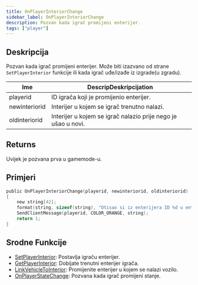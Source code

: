 ```yaml
---
title: OnPlayerInteriorChange
sidebar_label: OnPlayerInteriorChange
description: Pozvan kada igrač promijeni enterijer.
tags: ["player"]
---
```


## Deskripcija

Pozvan kada igrač promijeni enterijer. Može biti izazvano od strane `SetPlayerInterior` funkcije ili kada igrač uđe/izađe iz izgrade(u zgradu).

| Ime           | DescripDeskripcijation                                        |
| ------------- | ------------------------------------------------------------- |
| playerid      | ID igrača koji je promijenio enterijer.                       |
| newinteriorid | Interijer u kojem se igrač trenutno nalazi.                   |
| oldinteriorid | Interijer u kojem se igrač nalazio prije nego je ušao u novi. |

## Returns

Uvijek je pozvana prva u gamemode-u.

## Primjeri

```c
public OnPlayerInteriorChange(playerid, newinteriorid, oldinteriorid)
{
    new string[42];
    format(string, sizeof(string), "Otisao si iz enterijera ID %d u enterijer ID %d!", oldinteriorid, newinteriorid);
    SendClientMessage(playerid, COLOR_ORANGE, string);
    return 1;
}
```

## Srodne Funkcije

- [SetPlayerInterior](../functions/SetPlayerInterior.md): Postavlja igraču enterijer.
- [GetPlayerInterior](../functions/GetPlayerInterior.md): Dobijate trenutni enterijer igrača.
- [LinkVehicleToInterior](../functions/LinkVehicleToInterior.md): Promijenite enterijer u kojem se nalazi vozilo.
- [OnPlayerStateChange](OnPlayerStateChange.md): Pozvana kada igrač promijeni stanje.
